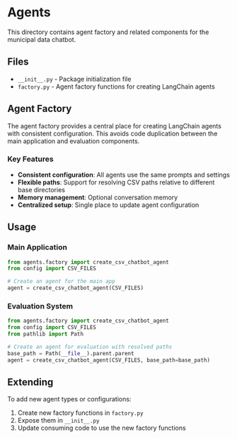 # Agents

This directory contains agent factory and related components for the municipal data chatbot.

## Files

- `__init__.py` - Package initialization file
- `factory.py` - Agent factory functions for creating LangChain agents

## Agent Factory

The agent factory provides a central place for creating LangChain agents with consistent configuration. This avoids code duplication between the main application and evaluation components.

### Key Features

- **Consistent configuration**: All agents use the same prompts and settings
- **Flexible paths**: Support for resolving CSV paths relative to different base directories
- **Memory management**: Optional conversation memory
- **Centralized setup**: Single place to update agent configuration

## Usage

### Main Application

```python
from agents.factory import create_csv_chatbot_agent
from config import CSV_FILES

# Create an agent for the main app
agent = create_csv_chatbot_agent(CSV_FILES)
```

### Evaluation System

```python
from agents.factory import create_csv_chatbot_agent
from config import CSV_FILES
from pathlib import Path

# Create an agent for evaluation with resolved paths
base_path = Path(__file__).parent.parent
agent = create_csv_chatbot_agent(CSV_FILES, base_path=base_path)
```

## Extending

To add new agent types or configurations:
1. Create new factory functions in `factory.py`
2. Expose them in `__init__.py`
3. Update consuming code to use the new factory functions 